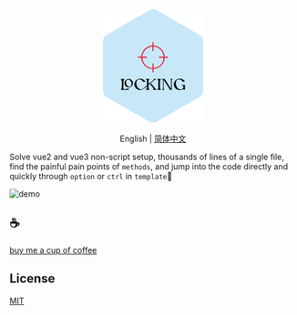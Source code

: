 <p align="center">
<img height="200" src="./assets/kv.png" alt="function-quick-locking">
</p>
<p align="center"> English | <a href="./README_zh.md">简体中文</a></p>


Solve vue2 and vue3 non-script setup, thousands of lines of a single file, find the painful pain points of `methods`, and jump into the code directly and quickly through `option` or `ctrl` in `template`💨

![demo](/assets/demo.gif)

## :coffee:

[buy me a cup of coffee](https://github.com/Simon-He95/sponsor)

## License

[MIT](./license)
